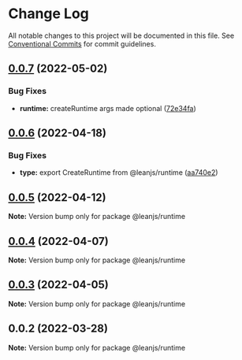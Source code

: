 # Change Log

All notable changes to this project will be documented in this file.
See [Conventional Commits](https://conventionalcommits.org) for commit guidelines.

## [0.0.7](https://github.com/leanjs/leanjs/compare/@leanjs/runtime@0.0.6...@leanjs/runtime@0.0.7) (2022-05-02)


### Bug Fixes

* **runtime:** createRuntime args made optional ([72e34fa](https://github.com/leanjs/leanjs/commit/72e34fa3ca76fb073dcbced366b8f2115afaaef1))





## [0.0.6](https://github.com/leanjs/leanjs/compare/@leanjs/runtime@0.0.5...@leanjs/runtime@0.0.6) (2022-04-18)


### Bug Fixes

* **type:** export CreateRuntime from @leanjs/runtime ([aa740e2](https://github.com/leanjs/leanjs/commit/aa740e25186df79cea365251a2840f729d99945d))





## [0.0.5](https://github.com/leanjs/leanjs/compare/@leanjs/runtime@0.0.4...@leanjs/runtime@0.0.5) (2022-04-12)

**Note:** Version bump only for package @leanjs/runtime





## [0.0.4](https://github.com/leanjs/leanjs/compare/@leanjs/runtime@0.0.3...@leanjs/runtime@0.0.4) (2022-04-07)

**Note:** Version bump only for package @leanjs/runtime





## [0.0.3](https://github.com/leanjs/leanjs/compare/@leanjs/runtime@0.0.2...@leanjs/runtime@0.0.3) (2022-04-05)

**Note:** Version bump only for package @leanjs/runtime





## 0.0.2 (2022-03-28)

**Note:** Version bump only for package @leanjs/runtime
